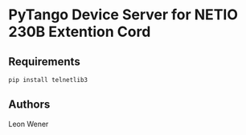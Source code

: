 # PyTango Device Server for NETIO 230B Extention Cord

## Requirements
`pip install telnetlib3`

## Authors
Leon Wener
